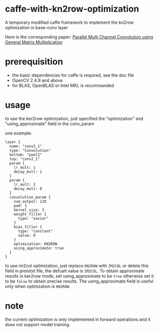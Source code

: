 # caffe-with-kn2row-optimization
A temporary modified caffe framework to implement the kn2row optimization in base-conv layer

Here is the corresponding paper: [Parallel Multi Channel Convolution using General Matrix Multiplication](https://arxiv.org/abs/1704.04428)

# prerequisition
* the basic dependencies for caffe is required, see the doc file
* OpenCV 2.4.9 and above
* for BLAS, OpenBLAS or Intel MKL is recommanded


# usage
to use the ker2row optimization, just specified the "optimization" and "using_approximate" field in the conv_param

one example:
```
layer {
  name: "conv2_1"
  type: "Convolution"
  bottom: "pool1"
  top: "conv2_1"
  param {
    lr_mult: 1
    decay_mult: 1
  }
  param {
    lr_mult: 2
    decay_mult: 0
  }
  convolution_param {
    num_output: 128
    pad: 1
    kernel_size: 3
    weight_filler {
      type: "xavier"
    }
    bias_filler {
      type: "constant"
      value: 0
    }
    optimization: KN2ROW
    using_approximate: true
  }
}
```
to use im2col optimization, just replace `KN2ROW` with `IM2COL` or delete this field in prototxt file, the defualt value is `IM2COL`. To obtain approximate results in ker2row mode, set using_approximate to be `true` otherwise set it to be `false` to obtain precise results. The using_approximate field is useful only when optimzation is `KN2ROW`.

# note
the current optimization is only implemented in forward operations and it does not support model training.
